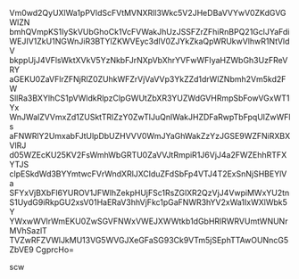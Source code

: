 Vm0wd2QyUXlWa1pPVldScFVtMVNXRll3Wkc5V2JHeDBaVVYwV0ZKdGVGWlZN
bmhQVmpKS1IySkVUbGhoCk1VcFVWakJhUzJSSFZrZFhiRnBPQ21GclJYaFdi
WEJIV1ZkU1NGWnJiR3BTYlZKWVEyc3dlV0ZJYkZkaQpWRUkwVlhwR1NtVldV
bkppUjJ4VFlsWktXVkV5YzNkbFJrNXpVbXhrYVFwWFIyaHZWbGh3UzFReVRY
aGEKU0ZaVFlrZFNjRlZ0ZUhkWFZrVjVaVVp3YkZZd1drWlZNbmh2Vm5kd2FW
SllRa3BXYlhCS1pVWldkRlpzClpGWUtZbXR3YUZWdGVHRmpSbFowVGxWT1Yx
WnJWalZVVmxZd1ZUSktTRlZzY0ZwTlJuQnlWakJHZDFaRwpTbFpqUlZwWFls
aFNWRlY2UmxabFJtUlpDbUZHVVV0WmJYaGhWakZzYzJGSE9WZFNiRXBXVlRJ
d05WZEcKU25KV2FsWmhWbGRTU0ZaVVJtRmpiR1J6VjJ4a2FWZEhhRTFXYTJS
clpESkdWd3BYYmtwcFVrWndXRlJXClduZFdSbFp4VTJ4T2ExSnNjSHBEYlVa
SFYxVjBXbFl6YUROV1JFWlhZekpHUjFSc1RsZGlXR2QzVjJ4VwpiMWxYU2tn
S1UydG9iRkpGU2xsV01HaERaV3hhVjFkc1pGaFNWR3hYV2xWa1IxWXlWbk5Y
YWxwWVlrWmEKU0ZwSGVFNWxVWEJXWWtkb1dGbHRlRWRVUmtWNUNrMVhSazlT
TVZwRFZVWlJkMU13VG5WVGJXeGFaSG93Ck9VTm5jSEphTTAwOUNncG5ZbVE9
CgprcHo=

scw